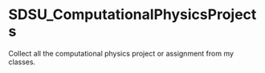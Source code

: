 # SDSU_ComputationalPhysicsProjects
Collect all the computational physics project or assignment from my classes.
